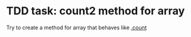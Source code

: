 # TDD task: count2 method for array

Try to create a method for array that behaves like [.count](https://apidock.com/ruby/Array/count)